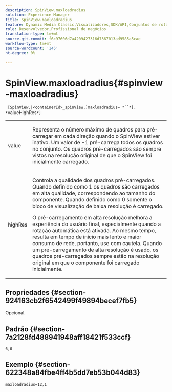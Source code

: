 ```yaml
---
description: SpinView.maxloadradius
solution: Experience Manager
title: SpinView.maxloadradius
feature: Dynamic Media Classic,Visualizadores,SDK/API,Conjuntos de rotação
role: Desenvolvedor,Profissional de negócios
translation-type: tm+mt
source-git-commit: f6c97606d7a4209427316d7367013ad9585a5cae
workflow-type: tm+mt
source-wordcount: '145'
ht-degree: 0%

---
```



# SpinView.maxloadradius{#spinview-maxloadradius}

` [SpinView.|<containerId>_spinView.]maxloadradius= *``*[, *`valueHighRes`*]`

<table id="table_49FFD1BC53B846F09A6D214BC8C5C3FE"> 
 <tbody> 
  <tr> 
   <td colname="col1"> <p> <span class="codeph"><span class="varname"> value</span></span> </p> </td> 
   <td colname="col2"> <p> Representa o número máximo de quadros para pré-carregar em cada direção quando o SpinView estiver inativo. Um valor de <span class="codeph"> -1</span> pré-carrega todos os quadros no conjunto. Os quadros pré-carregados são sempre vistos na resolução original de que o SpinView foi inicialmente carregado. </p> </td> 
  </tr> 
  <tr> 
   <td colname="col1"> <p><span class="codeph"><span class="varname"> highRes</span></span> </p> </td> 
   <td colname="col2"> <p> Controla a qualidade dos quadros pré-carregados. Quando definido como <span class="codeph"> 1</span> os quadros são carregados em alta qualidade, correspondendo ao tamanho do componente. Quando definido como <span class="codeph"> 0</span> somente o bloco de visualização de baixa resolução é carregado. </p> <p>O pré-carregamento em alta resolução melhora a experiência do usuário final, especialmente quando a rotação automática está ativada. Ao mesmo tempo, resulta em tempo de início mais lento e maior consumo de rede, portanto, use com cautela. Quando um pré-carregamento de alta resolução é usado, os quadros pré-carregados sempre estão na resolução original em que o componente foi carregado inicialmente. </p> </td> 
  </tr> 
 </tbody> 
</table>

## Propriedades {#section-924163cb2f6542499f49894becef7fb5}

Opcional.

## Padrão {#section-7a2128fd488941948aff18421f533ccf}

`6,0`

## Exemplo {#section-622348a84fbe4ff4b5dd7eb53b044d83}

`maxloadradius=12,1`
